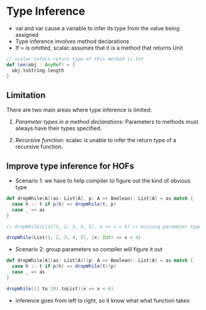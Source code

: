 # Type Inference

- val and var cause a variable to infer its type from the value being assigned
- Type inference involves method declarations
- If = is omitted, scalac assumes that it is a method that returns Unit

```scala
// scalac infers return type of this method is Int
def len(obj : AnyRef) = {
  obj.toString.length
}
```

## Limitation

There are two main areas where type inference is limited:

1. *Parameter types in a method declarations:* Parameters to methods must always
   have their types specified.

2. *Recursive function:* scalac is unable to infer the return type of a
   recursive function.

## Improve type inference for HOFs

- Scenario 1: we have to help compiler to figure out the kind of obvious type

```scala
def dropWhile[A](as: List[A], p: A => Boolean): List[A] = as match {
  case h :: t if p(h) => dropWhile(t, p)
  case _ => as
}

// dropWhile(List(1, 2, 3, 4, 5), x => x < 4) // missing parameter type

dropWhile(List(1, 2, 3, 4, 5), (x: Int) => x < 4)
```

- Scenario 2: group parameters so compiler will figure it out

```scala
def dropWhile[A](as: List[A])(p: A => Boolean): List[A] = as match {
  case h :: t if p(h) => dropWhile(t)(p)
  case _ => as
}

dropWhile((1 to 10).toList)(x => x < 6)
```

- inference goes from left to right, so it know what what function takes
